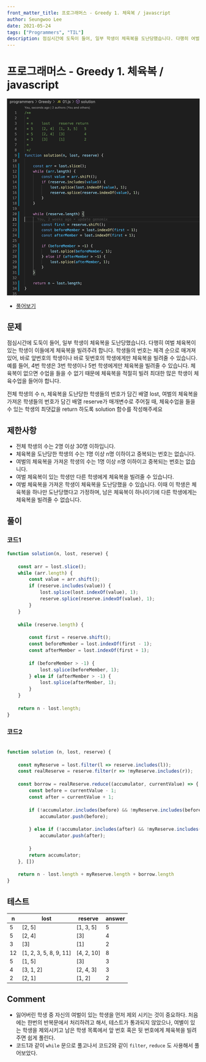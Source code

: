 ```yaml
---
front_matter_title: 프로그래머스 - Greedy 1. 체육복 / javascript
author: Seungwoo Lee
date: 2021-05-24
tags: ["Programmers", "TIL"]
description: 점심시간에 도둑이 들어, 일부 학생이 체육복을 도난당했습니다. 다행히 여벌 체육복이 있는 학생이 이들에게 체육복을 빌려주려 합니다.
---
```


# 프로그래머스 - Greedy 1. 체육복 / javascript

![01.png](./img/01.png)

* [풀어보기](https://programmers.co.kr/learn/courses/30/lessons/42862)

## 문제

점심시간에 도둑이 들어, 일부 학생이 체육복을 도난당했습니다. 다행히 여벌 체육복이 있는 학생이 이들에게 체육복을 빌려주려 합니다. 학생들의 번호는 체격 순으로 매겨져 있어, 바로 앞번호의 학생이나 바로 뒷번호의 학생에게만 체육복을 빌려줄 수 있습니다. 예를 들어, 4번 학생은 3번 학생이나 5번 학생에게만 체육복을 빌려줄 수 있습니다. 체육복이 없으면 수업을 들을 수 없기 때문에 체육복을 적절히 빌려 최대한 많은 학생이 체육수업을 들어야 합니다.

전체 학생의 수 n, 체육복을 도난당한 학생들의 번호가 담긴 배열 lost, 여벌의 체육복을 가져온 학생들의 번호가 담긴 배열 reserve가 매개변수로 주어질 때, 체육수업을 들을 수 있는 학생의 최댓값을 return 하도록 solution 함수를 작성해주세요

## 제한사항

* 전체 학생의 수는 2명 이상 30명 이하입니다.
* 체육복을 도난당한 학생의 수는 1명 이상 n명 이하이고 중복되는 번호는 없습니다.
* 여벌의 체육복을 가져온 학생의 수는 1명 이상 n명 이하이고 중복되는 번호는 없습니다.
* 여벌 체육복이 있는 학생만 다른 학생에게 체육복을 빌려줄 수 있습니다.
* 여벌 체육복을 가져온 학생이 체육복을 도난당했을 수 있습니다. 이때 이 학생은 체육복을 하나만 도난당했다고 가정하며, 남은 체육복이 하나이기에 다른 학생에게는 체육복을 빌려줄 수 없습니다.

## 풀이

### 코드1

```js
function solution(n, lost, reserve) {

    const arr = lost.slice();
    while (arr.length) {
        const value = arr.shift();
        if (reserve.includes(value)) {
            lost.splice(lost.indexOf(value), 1);
            reserve.splice(reserve.indexOf(value), 1);
        }
    }
 
    while (reserve.length) {
        
        const first = reserve.shift();
        const beforeMember = lost.indexOf(first - 1);
        const afterMember = lost.indexOf(first + 1);

        if (beforeMember > -1) {
            lost.splice(beforeMember, 1);
        } else if (afterMember > -1) {
            lost.splice(afterMember, 1);
        }
    }

    return n - lost.length;
}
```

### 코드2

```js

function solution (n, lost, reserve) {

    const myReserve = lost.filter(l => reserve.includes(l));
    const realReserve = reserve.filter(r => !myReserve.includes(r));

    const borrow = realReserve.reduce((accumulator, currentValue) => {
        const before = currentValue - 1;
        const after = currentValue + 1;

        if (!accumulator.includes(before) && !myReserve.includes(before) && lost.includes(before)) {
            accumulator.push(before);

        } else if (!accumulator.includes(after) && !myReserve.includes(after) && lost.includes(after)) {
            accumulator.push(after);

        }
        return accumulator;
    }, [])

    return n - lost.length + myReserve.length + borrow.length
}
```

## 테스트

|n | lost | reserve|answer
---|------|--------|------
|5|[2, 5]|[1, 3, 5]|5
|5|[2, 4]|[3]|4
|3|[3]|[1]|2
|12|[1, 2, 3, 5, 8, 9, 11]|[4, 2, 10]|8
|5|[1, 5]|[3]|3
|4|[3, 1, 2]|[2, 4, 3]|3
|2|[2, 1]|[1, 2]|2

## Comment

* 잃어버린 학생 중 자신의 여벌이 있는 학생을 먼저 제외 시키는 것이 중요하다. 처음에는 한번의 반복문에서 처리하려고 해서, 테스트가 통과되지 않았으나, 여별이 있는 학생을 제외시키고 남은 학생 목록에서 앞 번호 혹은 뒷 번호에게 체육복을 빌려주면 쉽게 풀린다.
* 코드1과 같이 `while` 문으로 풀고나서 코드2와 같이 `filter`, `reduce` 도 사용해서 풀어보았다.

<Comment/>
